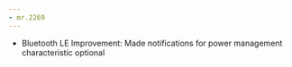 ```yaml
---
- mr.2269
---
```

- Bluetooth LE Improvement: Made notifications for power management characteristic optional
